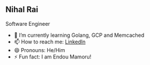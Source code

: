 ## Nihal Rai
Software Engineer

<!--
**nihalrai/nihalrai** is a ✨ _special_ ✨ repository because its `README.md` (this file) appears on your GitHub profile.
Here are some ideas to get you started: 
-->
- 🌱 I’m currently learning Golang, GCP and Memcached
- 📫 How to reach me: [LinkedIn](https://www.linkedin.com/in/niihalrai)
- 😄 Pronouns: He/Him
- ⚡ Fun fact: I am Endou Mamoru!
